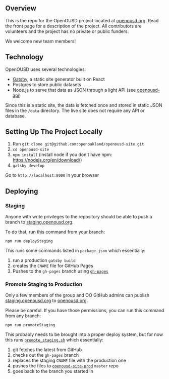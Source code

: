 ## Overview

This is the repo for the OpenOUSD project located at [openousd.org](https://openousd.org). Read the front page for a description of the project. All contributors are volunteers and the project has no private or public funders.

We welcome new team members!

## Technology

OpenOUSD uses several technologies:
* [Gatsby](https://www.gatsbyjs.org/), a static site generator built on React
* Postgres to store public datasets
* Node.js to serve that data as JSON through a light API (see [openousd-api](https://github.com/openoakland/openousd-api/))

Since this is a static site, the data is fetched once and stored in static JSON files in the `/data` directory. The live site does not require any API or database.


## Setting Up The Project Locally

1. Run `git clone git@github.com:openoakland/openousd-site.git`
2. `cd openousd-site`
3. `npm install` (install node if you don't have npm: https://nodejs.org/en/download/)
4. `gatsby develop`

Go to `http://localhost:8000` in your browser

## Deploying

### Staging

Anyone with write privileges to the repository should be able to push a branch to [staging.openousd.org](staging.openousd.org).

To do that, run this command from your branch:
```
npm run deployStaging
```

This runs some commands listed in `package.json` which essentially:
1. run a production `gatsby build`
2. creates the `CNAME` file for GitHub Pages
3. Pushes to the `gh-pages` branch using [`gh-pages`](https://github.com/tschaub/gh-pages)

### Promote Staging to Production

Only a few members of the group and OO GitHub admins can publish [staging.openousd.org](staging.openousd.org) to [openousd.org](openousd.org).

Please be careful. If you have those permissions, you can run this command from any branch:

```
npm run promoteStaging
```

This probably needs to be brought into a proper deploy system, but for now this runs [`promote_staging.sh`](https://github.com/openoakland/openousd-site/blob/sankey-adjust/scripts/promote_staging.sh) which essentially:
1. git fetches the latest from GitHub
2. checks out the `gh-pages` branch
3. replaces the staging `CNAME` file with the production one
4. pushes the files to [`openousd-site-prod`](https://github.com/openoakland/openousd-site-prod) `master` repo
5. goes back to the branch you started in
